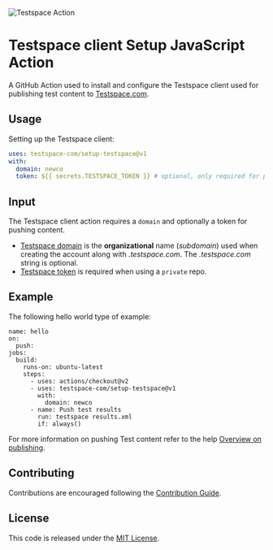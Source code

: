 
![Testspace Action](https://github.com/testspacehq/setup-testspace/workflows/Testspace%20Action/badge.svg)

# Testspace client Setup JavaScript Action
A GitHub Action used to install and configure the Testspace client used for publishing test content to [Testspace.com](https://testspace.com). 

## Usage
Setting up the Testspace client:

```yaml
uses: testspace-com/setup-testspace@v1
with:
  domain: newco
  token: ${{ secrets.TESTSPACE_TOKEN }} # optional, only required for private repos
```

## Input
The Testspace client action requires a `domain` and optionally a token for pushing content.

* [Testspace domain](https://help.testspace.com/docs/dashboard/admin-signup) is the **organizational** name (*subdomain*) used when creating the account along with *.testspace.com*. The *.testspace.com* string is optional. 
* [Testspace token](https://help.testspace.com/docs/dashboard/admin-user#account) is required when using a `private` repo. 

## Example
The following hello world type of example:

```
name: hello
on:
  push:
jobs:
  build:
    runs-on: ubuntu-latest
    steps:
      - uses: actions/checkout@v2
      - uses: testspace-com/setup-testspace@v1
        with:
          domain: newco
      - name: Push test results
        run: testspace results.xml
        if: always()
```

For more information on pushing Test content refer to the help [Overview on publishing](help.testspace.com/docs/publish/getting-started-overview). 

## Contributing 
Contributions are encouraged following the [Contribution Guide](CONTRIBUTING.md).


## License
This code is released under the [MIT License](LICENSE). 


